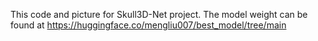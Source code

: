 This code and picture for Skull3D-Net project.
The model weight can be found at https://huggingface.co/mengliu007/best_model/tree/main
